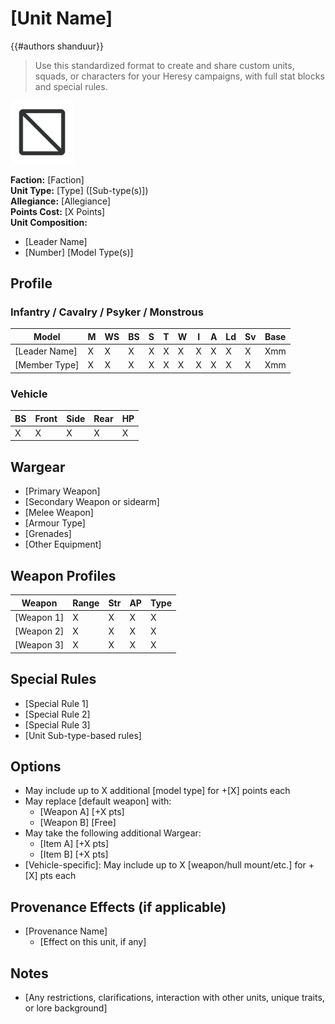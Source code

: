 # [Unit Name]

{{#authors shanduur}}

> Use this standardized format to create and share custom units, squads, or characters for your Heresy campaigns, with full stat blocks and special rules.

<img class="right" src="assets/image.png" width="20%">

**Faction:** [Faction]  
**Unit Type:** [Type] ([Sub-type(s)])  
**Allegiance:** [Allegiance]  
**Points Cost:** [X Points]  
**Unit Composition:**  
- [Leader Name]  
- [Number] [Model Type(s)]

## Profile

### Infantry / Cavalry / Psyker / Monstrous
| Model               | M | WS | BS | S | T | W | I | A | Ld | Sv | Base |
|---------------------|---|----|----|---|---|---|---|---|----|----|------|
| [Leader Name]       | X | X  | X  | X | X | X | X | X | X  | X  | Xmm  |
| [Member Type]       | X | X  | X  | X | X | X | X | X | X  | X  | Xmm  |

### Vehicle
| BS | Front | Side | Rear | HP |
|----|-------|------|------|----|
| X  | X     | X    | X    | X  |

## Wargear
- [Primary Weapon]
- [Secondary Weapon or sidearm]
- [Melee Weapon]
- [Armour Type]
- [Grenades]
- [Other Equipment]

## Weapon Profiles

| Weapon     | Range | Str | AP | Type |
|------------|-------|-----|----|------|
| [Weapon 1] | X     | X   | X  | X    |
| [Weapon 2] | X     | X   | X  | X    |
| [Weapon 3] | X     | X   | X  | X    |

## Special Rules
- [Special Rule 1]
- [Special Rule 2]
- [Special Rule 3]
- [Unit Sub-type-based rules]

## Options
- May include up to X additional [model type] for +[X] points each
- May replace [default weapon] with:
  - [Weapon A] [+X pts]
  - [Weapon B] [Free]
- May take the following additional Wargear:
  - [Item A] [+X pts]
  - [Item B] [+X pts]
- [Vehicle-specific]: May include up to X [weapon/hull mount/etc.] for +[X] pts each

## Provenance Effects (if applicable)
- [Provenance Name]  
  - [Effect on this unit, if any]

## Notes
- [Any restrictions, clarifications, interaction with other units, unique traits, or lore background]
